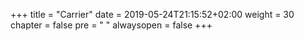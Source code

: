 +++
title = "Carrier"
date = 2019-05-24T21:15:52+02:00
weight = 30
chapter = false
pre = "<i class='fa ela-page'></i> "
alwaysopen = false
+++
